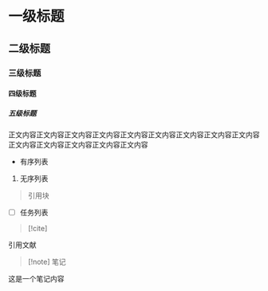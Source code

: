 # 一级标题
## 二级标题
### 三级标题
#### 四级标题
##### 五级标题
正文内容正文内容正文内容正文内容正文内容正文内容正文内容正文内容正文内容正文内容正文内容正文内容正文内容正文内容

- 有序列表

1. 无序列表
>引用块

- [ ] 任务列表

> [!cite]
> 
引用文献

> [!note] 笔记
> 
这是一个笔记内容

